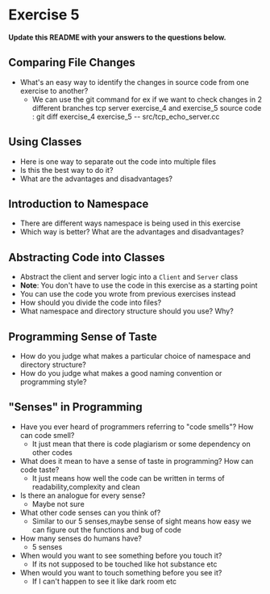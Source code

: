 # Exercise 5

**Update this README with your answers to the questions below.**

## Comparing File Changes

- What's an easy way to identify the changes in source code from one exercise
  to another?
  - We can use the git command for ex if we want to check changes in 2 different branches tcp server exercise_4 and exercise_5 source code : git diff exercise_4 exercise_5 -- src/tcp_echo_server.cc

## Using Classes

- Here is one way to separate out the code into multiple files
- Is this the best way to do it? 
- What are the advantages and disadvantages?

## Introduction to Namespace

- There are different ways namespace is being used in this exercise
- Which way is better? What are the advantages and disadvantages?

## Abstracting Code into Classes

- Abstract the client and server logic into a `Client` and `Server` class
- **Note**: You don't have to use the code in this exercise as a starting point
- You can use the code you wrote from previous exercises instead
- How should you divide the code into files?
- What namespace and directory structure should you use? Why?

## Programming Sense of Taste

- How do you judge what makes a particular choice of namespace and directory
  structure? 
- How do you judge what makes a good naming convention or programming style?

## "Senses" in Programming

- Have you ever heard of programmers referring to "code smells"? How can code
  smell?
  - It just mean that there is code plagiarism or some dependency on other codes
- What does it mean to have a sense of taste in programming? How can code
  taste?
  - It just means how well the code can be written in terms of readability,complexity and clean
- Is there an analogue for every sense?
  - Maybe not sure
- What other code senses can you think of?
  - Similar to our 5 senses,maybe sense of sight means how easy we can figure out the functions and bug of code 
- How many senses do humans have?
  - 5 senses
- When would you want to see something before you touch it?
  - If its not supposed to be touched like  hot substance etc
- When would you want to touch something before you see it?
  - If I can't happen to see it like dark room etc